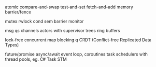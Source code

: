 ---
---
atomic 
compare-and-swap
test-and-set
fetch-and-add
memory barrier/fence

mutex
rwlock
cond
sem
barrier
monitor

msg qs
channels
actors with supervisor trees
ring buffers

lock-free
concurrent map
blocking q
CRDT (Conflict-free Replicated Data Types)

future/promise
async/await
event loop, coroutines
task schedulers with thread pools, eg. C# Task
STM
